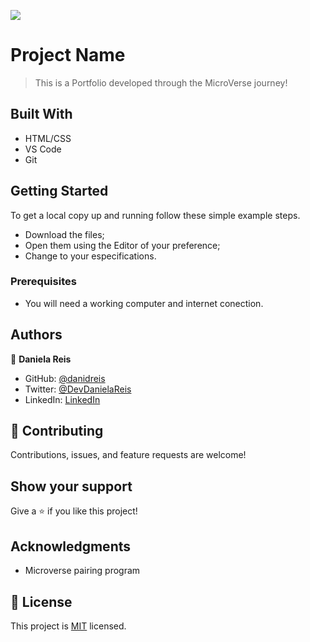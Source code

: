 ![](https://img.shields.io/badge/Microverse-blueviolet)

# Project Name

> This is a Portfolio developed through the MicroVerse journey!

## Built With

- HTML/CSS
- VS Code
- Git


## Getting Started

To get a local copy up and running follow these simple example steps.
- Download the files;
- Open them using the Editor of your preference;
- Change to your especifications. 

### Prerequisites
- You will need a working computer and internet conection.

## Authors

👤 **Daniela Reis**

- GitHub: [@danidreis ](https://github.com/danidreis)
- Twitter: [@DevDanielaReis](https://twitter.com/DevDanielaReis)
- LinkedIn: [LinkedIn](https://www.linkedin.com/in/daniela-reis-469a4a23b/)

## 🤝 Contributing

Contributions, issues, and feature requests are welcome!

## Show your support

Give a ⭐️ if you like this project!

## Acknowledgments

- Microverse pairing program

## 📝 License

This project is [MIT](./MIT.md) licensed.